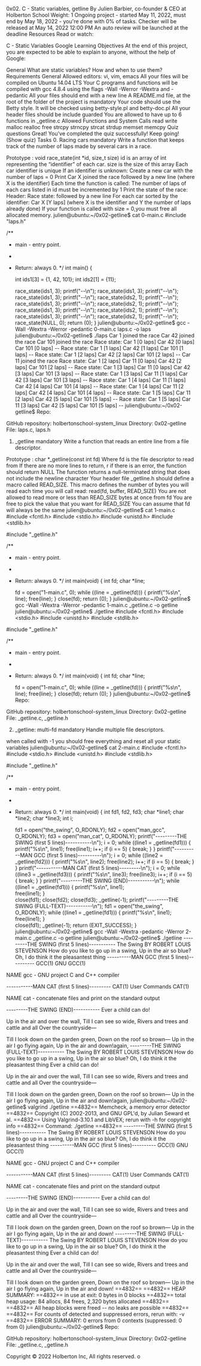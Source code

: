 
0x02. C - Static variables, getline
 By Julien Barbier, co-founder & CEO at Holberton School
 Weight: 1
 Ongoing project - started May 11, 2022, must end by May 18, 2022 - you're done with 0% of tasks.
 Checker will be released at May 14, 2022 12:00 PM
 An auto review will be launched at the deadline
Resources
Read or watch:

C - Static Variables
Google
Learning Objectives
At the end of this project, you are expected to be able to explain to anyone, without the help of Google:

General
What are static variables?
How and when to use them?
Requirements
General
Allowed editors: vi, vim, emacs
All your files will be compiled on Ubuntu 14.04 LTS
Your C programs and functions will be compiled with gcc 4.8.4 using the flags -Wall -Werror -Wextra and -pedantic
All your files should end with a new line
A README.md file, at the root of the folder of the project is mandatory
Your code should use the Betty style. It will be checked using betty-style.pl and betty-doc.pl
All your header files should be include guarded
You are allowed to have up to 6 functions in _getline.c
Allowed Functions and System Calls
read
write
malloc
realloc
free
strcpy
strncpy
strcat
strdup
memset
memcpy
Quiz questions
Great! You've completed the quiz successfully! Keep going! (Show quiz)
Tasks
0. Racing cars
mandatory
Write a function that keeps track of the number of laps made by several cars in a race.

Prototype : void race_state(int *id, size_t size)
id is an array of int representing the “identifier” of each car.
size is the size of this array
Each car identifier is unique
If an identifier is unknown:
Create a new car with the number of laps = 0
Print Car X joined the race followed by a new line (where X is the identifier)
Each time the function is called:
The number of laps of each cars listed in id must be incremented by 1
Print the state of the race:
Header: Race state: followed by a new line
For each car sorted by the identifier: Car X [Y laps] (where X is the identifier and Y the number of laps already done)
If your function is called with size = 0,you must free all allocated memory.
julien@ubuntu:~/0x02-getline$ cat 0-main.c 
#include "laps.h"

/**
 * main - entry point.
 *
 * Return: always 0.
 */
int main()
{

    int ids1[3] = {1, 42, 101};
    int ids2[1] = {11};

    race_state(ids1, 3);
    printf("--\n");
    race_state(ids1, 3);
    printf("--\n");
    race_state(ids1, 3);
    printf("--\n");
    race_state(ids2, 1);
    printf("--\n");
    race_state(ids1, 3);
    printf("--\n");
    race_state(ids2, 1);
    printf("--\n");
    race_state(ids1, 3);
    printf("--\n");
    race_state(ids2, 1);
    printf("--\n");
    race_state(ids1, 3);
    printf("--\n");
    race_state(ids2, 1);
    printf("--\n");
    race_state(NULL, 0);
    return (0);
}
julien@ubuntu:~/0x02-getline$ gcc -Wall -Wextra -Werror -pedantic 0-main.c laps.c  -o laps
julien@ubuntu:~/0x02-getline$ ./laps
Car 1 joined the race
Car 42 joined the race
Car 101 joined the race
Race state:
Car 1 [0 laps]
Car 42 [0 laps]
Car 101 [0 laps]
--
Race state:
Car 1 [1 laps]
Car 42 [1 laps]
Car 101 [1 laps]
--
Race state:
Car 1 [2 laps]
Car 42 [2 laps]
Car 101 [2 laps]
--
Car 11 joined the race
Race state:
Car 1 [2 laps]
Car 11 [0 laps]
Car 42 [2 laps]
Car 101 [2 laps]
--
Race state:
Car 1 [3 laps]
Car 11 [0 laps]
Car 42 [3 laps]
Car 101 [3 laps]
--
Race state:
Car 1 [3 laps]
Car 11 [1 laps]
Car 42 [3 laps]
Car 101 [3 laps]
--
Race state:
Car 1 [4 laps]
Car 11 [1 laps]
Car 42 [4 laps]
Car 101 [4 laps]
--
Race state:
Car 1 [4 laps]
Car 11 [2 laps]
Car 42 [4 laps]
Car 101 [4 laps]
--
Race state:
Car 1 [5 laps]
Car 11 [2 laps]
Car 42 [5 laps]
Car 101 [5 laps]
--
Race state:
Car 1 [5 laps]
Car 11 [3 laps]
Car 42 [5 laps]
Car 101 [5 laps]
--
julien@ubuntu:~/0x02-getline$
Repo:

GitHub repository: holbertonschool-system_linux
Directory: 0x02-getline
File: laps.c, laps.h
 
1. _getline
mandatory
Write a function that reads an entire line from a file descriptor.

Prototype : char *_getline(const int fd)
Where fd is the file descriptor to read from
If there are no more lines to return, r if there is an error, the function should return NULL
The function returns a null-terminated string that does not include the newline character
Your header file _getline.h should define a macro called READ_SIZE.
This macro defines the number of bytes you will read each time you will call read: read(fd, buffer, READ_SIZE)
You are not allowed to read more or less than READ_SIZE bytes at once from fd
You are free to pick the value that you want for READ_SIZE
You can assume that fd will always be the same
julien@ubuntu:~/0x02-getline$ cat 1-main.c
#include <fcntl.h>
#include <stdio.h>
#include <unistd.h>
#include <stdlib.h>

#include "_getline.h"

/**
 * main - entry point.
 *
 * Return: always 0.
 */
int main(void)
{
    int fd;
    char *line;

    fd = open("1-main.c", 0);
    while ((line = _getline(fd)))
    {
        printf("%s\n", line);
        free(line);
    }
    close(fd);
    return (0);
}
julien@ubuntu:~/0x02-getline$ gcc -Wall -Wextra -Werror -pedantic 1-main.c _getline.c -o getline
julien@ubuntu:~/0x02-getline$ ./getline
#include <fcntl.h>
#include <stdio.h>
#include <unistd.h>
#include <stdlib.h>

#include "_getline.h"

/**
 * main - entry point.
 *
 * Return: always 0.
 */
int main(void)
{
    int fd;
    char *line;

    fd = open("1-main.c", 0);
    while ((line = _getline(fd)))
    {
        printf("%s\n", line);
        free(line);
    }
    close(fd);
    return (0);
}
julien@ubuntu:~/0x02-getline$ 
Repo:

GitHub repository: holbertonschool-system_linux
Directory: 0x02-getline
File: _getline.c, _getline.h
 
2. _getline: multi-fd
mandatory
Handle multiple file descriptors.

when called with -1 you should free everything and reset all your static variables
julien@ubuntu:~/0x02-getline$ cat 2-main.c
#include <fcntl.h>
#include <stdio.h>
#include <unistd.h>
#include <stdlib.h>

#include "_getline.h"

/**
 * main - entry point.
 *
 * Return: always 0.
 */
int main(void)
{
    int fd1, fd2, fd3;
    char *line1;
    char *line2;
    char *line3;
    int i;

    fd1 = open("the_swing", O_RDONLY);
    fd2 = open("man_gcc", O_RDONLY);
    fd3 = open("man_cat", O_RDONLY);
    printf("---------THE SWING (first 5 lines)-----------\n");
    i = 0;
    while ((line1 = _getline(fd1)))
    {
        printf("%s\n", line1);
        free(line1);
        i++;
        if (i == 5)
        {
            break;
        }
    }
    printf("----------MAN GCC (first 5 lines)----------\n");
    i = 0;
    while ((line2 = _getline(fd2)))
    {
        printf("%s\n", line2);
        free(line2);
        i++;
        if (i == 5)
        {
            break;
        }
    }
    printf("-----------MAN CAT (first 5 lines)---------\n");
    i = 0;
    while ((line3 = _getline(fd3)))
    {
        printf("%s\n", line3);
        free(line3);
        i++;
        if (i == 5)
        {
            break;
        }
    }
    printf("---------THE SWING (END)-----------\n");
    while ((line1 = _getline(fd1)))
    {
        printf("%s\n", line1);  
        free(line1);
    }   
    close(fd1);
    close(fd2);
    close(fd3);
    _getline(-1);
    printf("---------THE SWING (FULL-TEXT)-----------\n");
    fd1 = open("the_swing", O_RDONLY);
    while ((line1 = _getline(fd1)))
    {
        printf("%s\n", line1);      
        free(line1);
    }   
    close(fd1);
    _getline(-1);
    return (EXIT_SUCCESS);
}
julien@ubuntu:~/0x02-getline$ gcc -Wall -Wextra -pedantic -Werror 2-main.c _getline.c -o getline
julien@ubuntu:~/0x02-getline$ ./getline
---------THE SWING (first 5 lines)-----------
The Swing
BY ROBERT LOUIS STEVENSON
How do you like to go up in a swing, 
   Up in the air so blue? 
Oh, I do think it the pleasantest thing 
----------MAN GCC (first 5 lines)----------
GCC(1)                                 GNU                                 GCC(1)

NAME
       gcc - GNU project C and C++ compiler

-----------MAN CAT (first 5 lines)---------
CAT(1)                            User Commands                            CAT(1)

NAME
       cat - concatenate files and print on the standard output

---------THE SWING (END)-----------
   Ever a child can do! 

Up in the air and over the wall, 
   Till I can see so wide, 
Rivers and trees and cattle and all 
   Over the countryside— 

Till I look down on the garden green, 
   Down on the roof so brown— 
Up in the air I go flying again, 
   Up in the air and down!again, 
---------THE SWING (FULL-TEXT)-----------
The Swing
BY ROBERT LOUIS STEVENSON
How do you like to go up in a swing, 
   Up in the air so blue? 
Oh, I do think it the pleasantest thing 
   Ever a child can do! 

Up in the air and over the wall, 
   Till I can see so wide, 
Rivers and trees and cattle and all 
   Over the countryside— 

Till I look down on the garden green, 
   Down on the roof so brown— 
Up in the air I go flying again, 
   Up in the air and down!again, 
julien@ubuntu:~/0x02-getline$ valgrind ./getline
==4832== Memcheck, a memory error detector
==4832== Copyright (C) 2002-2013, and GNU GPL'd, by Julian Seward et al.
==4832== Using Valgrind-3.10.1 and LibVEX; rerun with -h for copyright info
==4832== Command: ./getline
==4832== 
---------THE SWING (first 5 lines)-----------
The Swing
BY ROBERT LOUIS STEVENSON
How do you like to go up in a swing, 
   Up in the air so blue? 
Oh, I do think it the pleasantest thing 
----------MAN GCC (first 5 lines)----------
GCC(1)                                 GNU                                 GCC(1)

NAME
       gcc - GNU project C and C++ compiler

-----------MAN CAT (first 5 lines)---------
CAT(1)                            User Commands                            CAT(1)

NAME
       cat - concatenate files and print on the standard output

---------THE SWING (END)-----------
   Ever a child can do! 

Up in the air and over the wall, 
   Till I can see so wide, 
Rivers and trees and cattle and all 
   Over the countryside— 

Till I look down on the garden green, 
   Down on the roof so brown— 
Up in the air I go flying again, 
   Up in the air and down!
---------THE SWING (FULL-TEXT)-----------
The Swing
BY ROBERT LOUIS STEVENSON
How do you like to go up in a swing, 
   Up in the air so blue? 
Oh, I do think it the pleasantest thing 
   Ever a child can do! 

Up in the air and over the wall, 
   Till I can see so wide, 
Rivers and trees and cattle and all 
   Over the countryside— 

Till I look down on the garden green, 
   Down on the roof so brown— 
Up in the air I go flying again, 
   Up in the air and down!
==4832== 
==4832== HEAP SUMMARY:
==4832==     in use at exit: 0 bytes in 0 blocks
==4832==   total heap usage: 84 allocs, 84 frees, 2,320 bytes allocated
==4832== 
==4832== All heap blocks were freed -- no leaks are possible
==4832== 
==4832== For counts of detected and suppressed errors, rerun with: -v
==4832== ERROR SUMMARY: 0 errors from 0 contexts (suppressed: 0 from 0)
julien@ubuntu:~/0x02-getline$
Repo:

GitHub repository: holbertonschool-system_linux
Directory: 0x02-getline
File: _getline.c, _getline.h
 
Copyright © 2022 Holberton Inc, All rights reserved.
o
